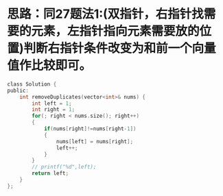 # 思路：同27题法1:(双指针，右指针找需要的元素，左指针指向元素需要放的位置)判断右指针条件改变为和前一个向量值作比较即可。
```c
class Solution {
public:
    int removeDuplicates(vector<int>& nums) {
        int left = 1;
        int right = 1;
        for(; right < nums.size(); right++)
        {
            if(nums[right]!=nums[right-1])
            {
                nums[left] = nums[right];
                left++;
            }
        }
        // printf("%d",left);
        return left;
    }
};
```
